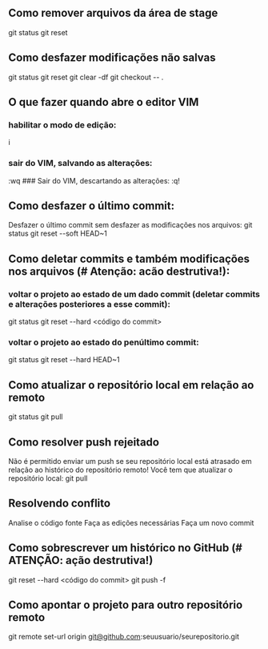 ## Como remover arquivos da área de stage
git status
git reset

## Como desfazer modificações não salvas
git status
git reset
git clear -df
git checkout -- .

## O que fazer quando abre o editor VIM
### habilitar o modo de edição:
i
### sair do VIM, salvando as alterações:
<ESC>
:wq
<ENTER>
### Sair do VIM, descartando as alterações:
<ESC>
:q!
<ENTER>

## Como desfazer o último commit:
Desfazer o último commit sem desfazer as modificações nos arquivos:
git status
git reset --soft HEAD~1 

## Como deletar commits e também modificações nos arquivos (# Atenção: acão destrutiva!):
### voltar o projeto ao estado de um dado commit (deletar commits e alterações posteriores a esse commit):
git status
git reset --hard <código do commit>
### voltar o projeto ao estado do penúltimo commit:
git status
git reset --hard HEAD~1

## Como atualizar o repositório local em relação ao remoto
git status
git pull <nome do remote> <nome da branch>

## Como resolver push rejeitado
Não é permitido enviar um push se seu repositório local está atrasado em relação ao histórico do repositório remoto!
Você tem que atualizar o repositório local:
git pull <nome do remote> <nome do branch>

## Resolvendo conflito
Analise o código fonte
Faça as edições necessárias
Faça um novo commit

## Como sobrescrever um histórico no GitHub (# ATENÇÃO: ação destrutiva!)
git reset --hard <código do commit>
git push -f <nome do remote> <nome do branch>

## Como apontar o projeto para outro repositório remoto
git remote set-url origin git@github.com:seuusuario/seurepositorio.git